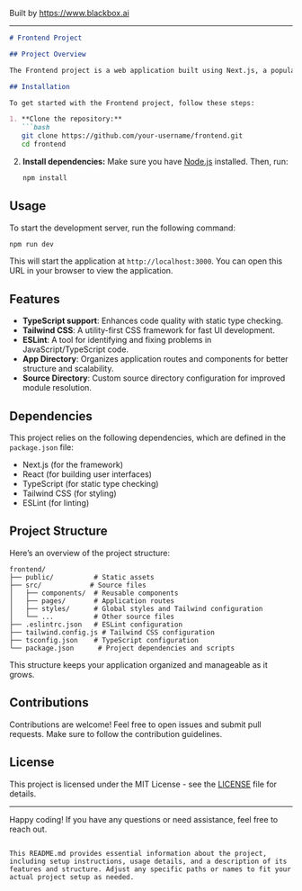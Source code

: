 
Built by https://www.blackbox.ai

---

```markdown
# Frontend Project

## Project Overview

The Frontend project is a web application built using Next.js, a popular React framework. This project comes with TypeScript for type safety, Tailwind CSS for styling, and ESLint for code linting to ensure code quality. It is designed to be modular and maintainable, utilizing the latest features and best practices in modern web development.

## Installation

To get started with the Frontend project, follow these steps:

1. **Clone the repository:**
   ```bash
   git clone https://github.com/your-username/frontend.git
   cd frontend
   ```

2. **Install dependencies:**
   Make sure you have [Node.js](https://nodejs.org/) installed. Then, run:
   ```bash
   npm install
   ```

## Usage

To start the development server, run the following command:
```bash
npm run dev
```

This will start the application at `http://localhost:3000`. You can open this URL in your browser to view the application.

## Features

- **TypeScript support**: Enhances code quality with static type checking.
- **Tailwind CSS**: A utility-first CSS framework for fast UI development.
- **ESLint**: A tool for identifying and fixing problems in JavaScript/TypeScript code.
- **App Directory**: Organizes application routes and components for better structure and scalability.
- **Source Directory**: Custom source directory configuration for improved module resolution.

## Dependencies

This project relies on the following dependencies, which are defined in the `package.json` file:

- Next.js (for the framework)
- React (for building user interfaces)
- TypeScript (for static type checking)
- Tailwind CSS (for styling)
- ESLint (for linting)

## Project Structure

Here’s an overview of the project structure:

```
frontend/
├── public/          # Static assets
├── src/            # Source files
│   ├── components/  # Reusable components
│   ├── pages/       # Application routes
│   ├── styles/      # Global styles and Tailwind configuration
│   └── ...          # Other source files
├── .eslintrc.json   # ESLint configuration
├── tailwind.config.js # Tailwind CSS configuration
├── tsconfig.json    # TypeScript configuration
└── package.json      # Project dependencies and scripts
```

This structure keeps your application organized and manageable as it grows.

## Contributions

Contributions are welcome! Feel free to open issues and submit pull requests. Make sure to follow the contribution guidelines.

## License

This project is licensed under the MIT License - see the [LICENSE](LICENSE) file for details.

---

Happy coding! If you have any questions or need assistance, feel free to reach out.

``` 

This README.md provides essential information about the project, including setup instructions, usage details, and a description of its features and structure. Adjust any specific paths or names to fit your actual project setup as needed.